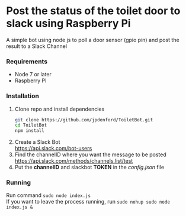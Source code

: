 # Post the status of the toilet door to slack using Raspberry Pi

A simple bot using node js to poll a door sensor (gpio pin) and post the result
to a Slack Channel

### Requirements
- Node 7 or later
- Raspberry PI

### Installation

1. Clone repo and install dependencies  
    ``` sh  
    git clone https://github.com/jpdenford/ToiletBot.git  
    cd ToiletBot  
    npm install  
    ```
2. Create a Slack Bot  
   https://api.slack.com/bot-users
3. Find the channelID where you want the message to be posted  
   https://api.slack.com/methods/channels.list/test
4. Put the **channelID** and slackbot **TOKEN** in the *config.json* file

### Running
Run command
`sudo node index.js`  
If you want to leave the process running, run `sudo nohup sudo node index.js &`

